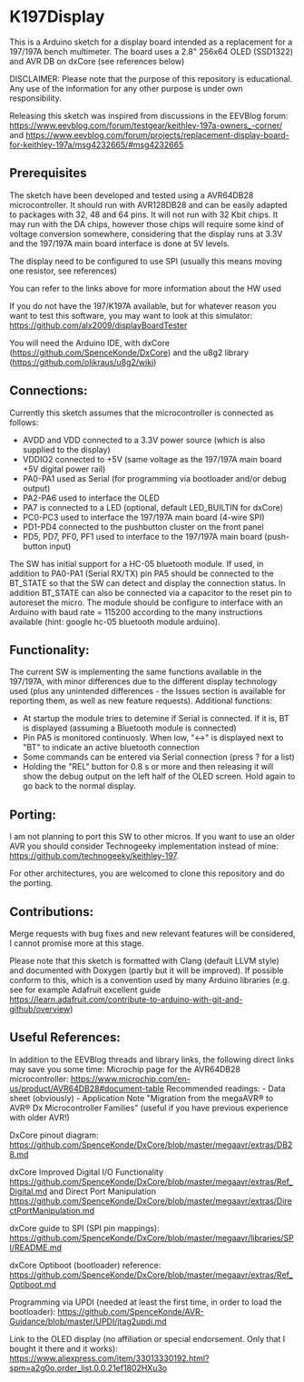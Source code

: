 # K197Display
This is a Arduino sketch for a display board intended as a replacement for a 197/197A bench multimeter. The board uses a 2.8" 256x64 OLED (SSD1322) and AVR DB on dxCore (see references below) 

DISCLAIMER: Please note that the purpose of this repository is educational. Any use of the information for any other purpose is under own responsibility.

Releasing this sketch was inspired from discussions in the EEVBlog forum: 
https://www.eevblog.com/forum/testgear/keithley-197a-owners_-corner/
and
https://www.eevblog.com/forum/projects/replacement-display-board-for-keithley-197a/msg4232665/#msg4232665 

Prerequisites
-------------
The sketch have been developed and tested using a AVR64DB28 microcontroller. It should run with AVR128DB28 and can be easily adapted to packages with 32, 48 and 64 pins. It will not run with 32 Kbit chips. It may run with the DA chips, however those chips will require some kind of voltage conversion somewhere, considering that the display runs at 3.3V and the 197/197A main board interface is done at 5V levels.

The display need to be configured to use SPI (usually this means moving one resistor, see references)

You can refer to the links above for more information about the HW used

If you do not have the 197/K197A available, but for whatever reason you want to test this software, you may want to look at this simulator: https://github.com/alx2009/displayBoardTester

You will need the Arduino IDE, with dxCore (https://github.com/SpenceKonde/DxCore) and the u8g2 library (https://github.com/olikraus/u8g2/wiki)

Connections:
------------
Currently this sketch assumes that the microcontroller is connected as follows:
- AVDD and VDD connected to a 3.3V power source (which is also supplied to the display)
- VDDIO2 connected to +5V (same voltage as the 197/197A main board +5V digital power rail)
- PA0-PA1 used as Serial (for programming via bootloader and/or debug output)
- PA2-PA6 used to interface the OLED
- PA7 is connected to a LED (optional, default LED_BUILTIN for dxCore) 
- PC0-PC3 used to interface the 197/197A main board (4-wire SPI)
- PD1-PD4 connected to the pushbutton cluster on the front panel
- PD5, PD7, PF0, PF1 used to interface to the 197/197A main board (push-button input)

The SW has initial support for a HC-05 bluetooth module. If used, in addition to PA0-PA1 (Serial RX/TX) pin PA5 should be connected to the BT_STATE so that the SW can detect and display the connection status. In addition BT_STATE can also be connected via a capacitor to the reset pin to autoreset the micro. The module should be configure to interface with an Arduino with baud rate = 115200 according to the many instructions available (hint: google hc-05 bluetooth module arduino).

Functionality:
-------------
The current SW is implementing the same functions available in the 197/197A, with minor differences due to the different display technology used (plus any unintended differences - the Issues section is available for reporting them, as well as new feature requests). Additional functions:
- At startup the module tries to detemine if Serial is connected. If it is, BT is displayed (assuming a Bluetooth module is connected)
- Pin PA5 is monitored continuosly. When low, "<->" is displayed next to "BT" to indicate an active bluetooth connection
- Some commands can be entered via Serial connection (press ? for a list)
- Holding the "REL" button for 0.8 s or more and then releasing it will show the debug output on the left half of the OLED screen. Hold again to go back to the normal display.

Porting:
-------
I am not planning to port this SW to other micros. If you want to use an older AVR you should consider Technogeeky implementation instead of mine: https://github.com/technogeeky/keithley-197. 

For other architectures, you are welcomed to clone this repository and do the porting. 

Contributions:
-------------
Merge requests with bug fixes and new relevant features will be considered, I cannot promise more at this stage.

Please note that this sketch is formatted with Clang (default LLVM style) and documented with Doxygen (partly but it will be improved). If possible conform to this, which is a convention used by many Arduino libraries (e.g. see for example Adafruit excellent guide https://learn.adafruit.com/contribute-to-arduino-with-git-and-github/overview)

Useful References:
------------------
In addition to the EEVBlog threads and library links, the following direct links may save you some time:
Microchip page for the AVR64DB28 microcontroller: https://www.microchip.com/en-us/product/AVR64DB28#document-table
  Recommended readings:
     - Data sheet (obviously)
     - Application Note "Migration from the megaAVR® to AVR® Dx Microcontroller Families" (useful if you have previous experience with older AVR!)
  
DxCore pinout diagram: https://github.com/SpenceKonde/DxCore/blob/master/megaavr/extras/DB28.md

dxCore Improved Digital I/O Functionality https://github.com/SpenceKonde/DxCore/blob/master/megaavr/extras/Ref_Digital.md and 
Direct Port Manipulation https://github.com/SpenceKonde/DxCore/blob/master/megaavr/extras/DirectPortManipulation.md

dxCore guide to SPI (SPI pin mappings): https://github.com/SpenceKonde/DxCore/blob/master/megaavr/libraries/SPI/README.md

dxCore Optiboot (bootloader) reference: https://github.com/SpenceKonde/DxCore/blob/master/megaavr/extras/Ref_Optiboot.md

Programming via UPDI (needed at least the first time, in order to load the bootloader): https://github.com/SpenceKonde/AVR-Guidance/blob/master/UPDI/jtag2updi.md

Link to the OLED display (no affiliation or special endorsement. Only that I bought it there and it works): https://www.aliexpress.com/item/33013330192.html?spm=a2g0o.order_list.0.0.21ef1802HXu3o 

